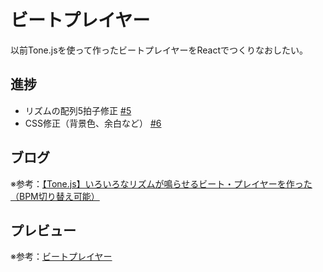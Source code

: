 # ビートプレイヤー

以前Tone.jsを使って作ったビートプレイヤーをReactでつくりなおしたい。

## 進捗

- リズムの配列5拍子修正 [#5](https://github.com/ryo-i/beat-player/issues/5)
- CSS修正（背景色、余白など） [#6](https://github.com/ryo-i/beat-player/issues/6)

## ブログ

※参考：[【Tone.js】いろいろなリズムが鳴らせるビート・プレイヤーを作った（BPM切り替え可能）](https://www.i-ryo.com/entry/2020/06/20/055657)

## プレビュー

※参考：[ビートプレイヤー](https://beat-player.vercel.app/)